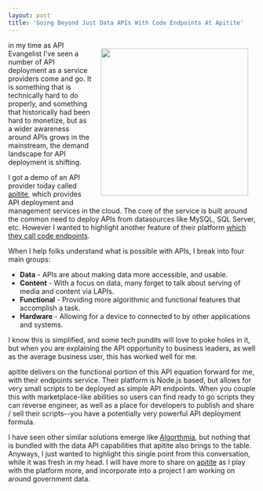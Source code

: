 ```yaml
---
layout: post
title: 'Going Beyond Just Data APIs With Code Endpoints At Apitite'
---
```

<p><img style="padding: 15px;" src="http://kinlane-productions.s3.amazonaws.com/api-evangelist-site/blog/apittie-node-endpoints.png" alt="" width="300" align="right" /></p>
<p>in my time as API Evangelist I've seen a number of API deployment as a service providers come and go. It is something that is technically hard to do properly, and something that historically had been hard to monetize, but as a wider awareness around APIs grows in the mainstream, the demand landscape for API deployment is shifting.</p>
<p>I got a demo of an API provider today called <a href="https://www.apitite.net/">apitite</a>, which provides API deployment and management services in the cloud. The core of the service is built around the common need to deploy APIs from datasources like MySQL, SQL Server, etc. However I wanted to highlight another feature of their platform <a href="http://blog.apitite.net/2015/07/introducing-nodejs-code-endpoints.html">which they call code endpoints</a>.</p>
<p>When I help folks understand what is possible with APIs, I break into four main groups:</p>
<ul>
<li><strong>Data</strong> - APIs are about making data more accessible, and usable.</li>
<li><strong>Content</strong> - With a focus on data, many forget to talk about serving of media and content via LAPIs.</li>
<li><strong>Functional</strong>&nbsp;- Providing more algorithmic and functional features that accomplish a task.</li>
<li><strong>Hardware</strong> - Allowing for a device to connected to by other applications and systems.</li>
</ul>
<p>I know this is simplified, and some tech pundits will love to poke holes in it, but when you are explaining the API opportunity to business leaders, as well as the average business user, this has worked well for me.&nbsp;</p>
<p>apitite delivers on the functional portion of this API equation forward for me, with their endpoints service. Their platform is Node.js based, but allows for very small scripts to be deployed as simple API endpoints. When you couple this with marketplace-like abilities so users can find ready to go scripts they can reverse engineer, as well as a place for developers to publish and share / sell their scripts--you have a potentially very powerful API deployment formula.&nbsp;</p>
<p>I have seen other similar solutions emerge like <a href="https://algorithmia.com/">Algorthmia</a>, but nothing that is bundled with the data API capabilities that apitite also brings to the table. Anyways, I just wanted to highlight this single point from this conversation, while it was fresh in my head. I will have more to share on <a href="https://www.apitite.net/">apitite</a> as I play with the platform more, and incorporate into a project I am working on around government data.</p>
